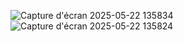 ![Capture d'écran 2025-05-22 135834](https://github.com/user-attachments/assets/e768b25d-6832-46e1-aa6e-174451e09a27)
![Capture d'écran 2025-05-22 135824](https://github.com/user-attachments/assets/25601613-3aaa-4a55-adde-8d0dbdc0478a)
